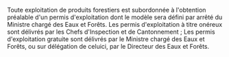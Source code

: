 Toute exploitation de produits forestiers est
subordonnée à l'obtention préalable d'un permis d'exploitation dont le
modèle sera défini par arrêté du Ministre chargé des Eaux et Forêts.
Les permis d'exploitation à titre onéreux sont délivrés par les Chefs
d'Inspection et de Cantonnement ;
Les permis d'exploitation gratuite sont délivrés par le Ministre chargé
des Eaux et Forêts, ou sur délégation de celuici, par le Directeur des
Eaux et Forêts.